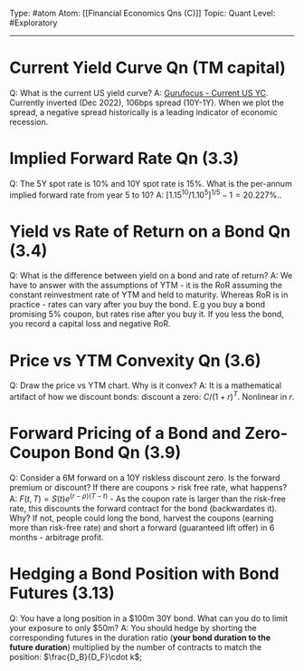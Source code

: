 Type: #atom
Atom: [[Financial Economics Qns (C)]]
Topic: Quant 
Level: #Exploratory 

----
# Current Yield Curve Qn (TM capital)

Q: What is the current US yield curve?
A: [Gurufocus - Current US YC](https://www.gurufocus.com/yield_curve.php). Currently inverted (Dec 2022), 106bps spread (10Y-1Y). When we plot the spread, a negative spread historically is a leading indicator of economic recession.

# Implied Forward Rate Qn (3.3)

Q: The 5Y spot rate is 10% and 10Y spot rate is 15%. What is the per-annum implied forward rate from year 5 to 10? A: $[1.15^{10} / 1.10^{5}]^{1/5}-1=20.227\%$..

# Yield vs Rate of Return on a Bond Qn (3.4)

Q: What is the difference between yield on a bond and rate of return?
A: We have to answer with the assumptions of YTM - it is the RoR assuming the constant reinvestment rate of YTM and held to maturity. Whereas RoR is in practice - rates can vary after you buy the bond. E.g you buy a bond promising 5% coupon, but rates rise after you buy it. If you less the bond, you record a capital loss and negative RoR.

# Price vs YTM Convexity Qn (3.6)

Q: Draw the price vs YTM chart. Why is it convex? 
A: It is a mathematical artifact of how we discount bonds: discount a zero:  $C/(1+r)^T$. Nonlinear in $r$.

# Forward Pricing of a Bond and Zero-Coupon Bond Qn (3.9)

Q: Consider a 6M forward on a 10Y riskless discount zero. Is the forward premium or discount? If there are coupons > risk free rate, what happens?
A: $F(t,T)=S(t)e^{(r-\rho)(T-t)}$ - As the coupon rate is larger than the risk-free rate, this discounts the forward contract for the bond (backwardates it). Why? If not, people could long the bond, harvest the coupons (earning more than risk-free rate) and short a forward (guaranteed lift offer) in 6 months - arbitrage profit.

# Hedging a Bond Position with Bond Futures (3.13)

Q: You have a long position in a $100m 30Y bond. What can you do to limit your exposure to only $50m?
A: You should hedge by shorting the corresponding futures in the duration ratio (**your bond duration to the future duration**) multiplied by the number of contracts to match the position: $\frac{D_B}{D_F}\cdot k$;
